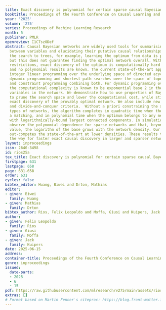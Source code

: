 ```yaml
---
title: Exact discovery is polynomial for certain sparse causal Bayesian networks
booktitle: Proceedings of the Fourth Conference on Causal Learning and Reasoning
year: '2025'
volume: '275'
series: Proceedings of Machine Learning Research
month: 5
publisher: PMLR
openreview: I1CTszODef
abstract: Causal Bayesian networks are widely used tools for summarising the dependencies
  between variables and elucidating their putative causal relationships. By restricting
  the search to trees, for example, learning the optimum from data is polynomial,
  but this does not guarantee finding the optimal network overall. Without similar
  restrictions, exact discovery of the optimum is computationally hard in general
  and no polynomial results are known. The current state-of-the-art approaches are
  integer linear programming over the underlying space of directed acyclic graphs,
  dynamic programming and shortest-path searches over the space of topological orders,
  and constraint programming combining both. For dynamic programming over orders,
  the computational complexity is known to be exponential base 2 in the number of
  variables in the network. We demonstrate how to use properties of Bayesian networks
  to prune the search space and lower the computational cost, while still guaranteeing
  exact discovery of the provably optimal network. We also include new path-search
  and divide-and-conquer criteria.  Without a priori constraining the search to certain
  types of networks, the algorithm completes in quadratic time when the optimum is
  a matching, and in polynomial time when the optimum belongs to any network class
  with logarithmically-bound largest connected components. In simulation studies we
  observe the polynomial dependence for sparse networks and that, beyond some critical
  value, the logarithm of the base grows with the network density. Our approach then
  out-competes the state-of-the-art at lower densities. These results therefore pave
  the way for faster exact causal discovery in larger and sparser networks.
layout: inproceedings
issn: 2640-3498
id: rios25a
tex_title: Exact discovery is polynomial for certain sparse causal Bayesian networks
firstpage: 631
lastpage: 658
page: 631-658
order: 631
cycles: false
bibtex_editor: Huang, Biwei and Drton, Mathias
editor:
- given: Biwei
  family: Huang
- given: Mathias
  family: Drton
bibtex_author: Rios, Felix Leopoldo and Moffa, Giusi and Kuipers, Jack
author:
- given: Felix Leopoldo
  family: Rios
- given: Giusi
  family: Moffa
- given: Jack
  family: Kuipers
date: 2025-06-15
address:
container-title: Proceedings of the Fourth Conference on Causal Learning and Reasoning
genre: inproceedings
issued:
  date-parts:
  - 2025
  - 6
  - 15
pdf: https://raw.githubusercontent.com/mlresearch/v275/main/assets/rios25a/rios25a.pdf
extras: []
# Format based on Martin Fenner's citeproc: https://blog.front-matter.io/posts/citeproc-yaml-for-bibliographies/
---
```

